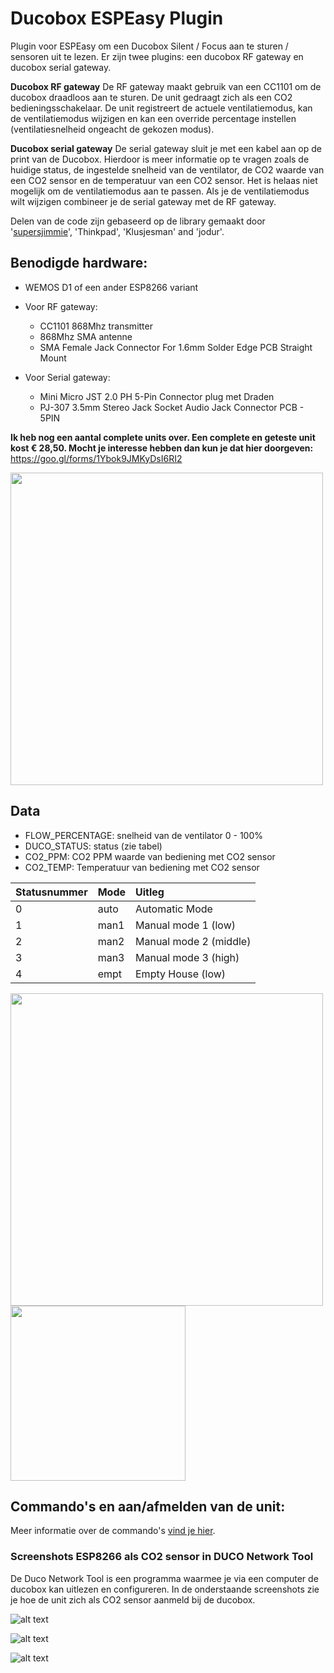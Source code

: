 # Ducobox ESPEasy Plugin
Plugin voor ESPEasy om een Ducobox Silent / Focus aan te sturen / sensoren uit te lezen. 
Er zijn twee plugins: een ducobox RF gateway en ducobox serial gateway.

**Ducobox RF gateway**
De RF gateway maakt gebruik van een CC1101 om de ducobox draadloos aan te sturen. De unit gedraagt zich als een CO2 bedieningsschakelaar. De unit registreert de actuele ventilatiemodus, kan de ventilatiemodus wijzigen en kan een override percentage instellen (ventilatiesnelheid ongeacht de gekozen modus).

**Ducobox serial gateway**
De serial gateway sluit je met een kabel aan op de print van de Ducobox. Hierdoor is meer informatie op te vragen zoals de huidige status, de ingestelde snelheid van de ventilator, de CO2 waarde van een CO2 sensor en de temperatuur van een CO2 sensor. Het is helaas niet mogelijk om de ventilatiemodus aan te passen. Als je de ventilatiemodus wilt wijzigen combineer je de serial gateway met de RF gateway.

Delen van de code zijn gebaseerd op de library gemaakt door '[supersjimmie](https://github.com/supersjimmie/IthoEcoFanRFT/tree/master/Master/Itho )', 'Thinkpad', 'Klusjesman' and 'jodur'. 

## Benodigde hardware:
- WEMOS D1 of een ander ESP8266 variant

- Voor RF gateway: 
   * CC1101 868Mhz transmitter
   * 868Mhz SMA antenne
   * SMA Female Jack Connector For 1.6mm Solder Edge PCB Straight Mount 

- Voor Serial gateway: 
   * Mini Micro JST 2.0 PH 5-Pin Connector plug met Draden
   * PJ-307 3.5mm Stereo Jack Socket Audio Jack Connector PCB - 5PIN 

**Ik heb nog een aantal complete units over. Een complete en geteste unit kost € 28,50. Mocht je interesse hebben dan kun je dat hier doorgeven:** https://goo.gl/forms/1Ybok9JMKyDsI6RI2 

<img src="https://github.com/arnemauer/Ducobox-ESPEasy-Plugin/raw/master/Screenshots%20Duco%20Network%20Tool/HARDWARE.jpg" width="500">  

 
 ## Data

* FLOW_PERCENTAGE: snelheid van de ventilator 0 - 100%
* DUCO_STATUS: status (zie tabel)
* CO2_PPM: CO2 PPM waarde van bediening met CO2 sensor
* CO2_TEMP: Temperatuur van bediening met CO2 sensor

|Statusnummer  |Mode|Uitleg                          |
|:-------------|:-------|:---------------------------|
|0             |auto    |Automatic Mode              |
|1             |man1    |Manual mode 1 (low)         |
|2             |man2    |Manual mode 2 (middle)      |
|3             |man3    |Manual mode 3 (high)        |  
|4             |empt    |Empty House (low)           |

<img src="https://github.com/arnemauer/Ducobox-ESPEasy-Plugin/raw/master/Screenshots%20Duco%20Network%20Tool/ESPEASY-DUCOPLUGIN-DEVICEPAGE.png" width="500">     <img src="https://github.com/arnemauer/Ducobox-ESPEasy-Plugin/raw/master/Screenshots%20Duco%20Network%20Tool/ESPEASY-DUCOPLUGIN-RFGW-TASK-SETTINGS.png" width="280">

    
## Commando's en aan/afmelden van de unit:

Meer informatie over de commando's [vind je hier](https://github.com/arnemauer/Ducobox-ESPEasy-Plugin/wiki/Commando's
).


### Screenshots ESP8266 als CO2 sensor in DUCO Network Tool ###
De Duco Network Tool is een programma waarmee je via een computer de ducobox kan uitlezen en configureren. In de onderstaande screenshots zie je hoe de unit zich als CO2 sensor aanmeld bij de ducobox.

![alt text](https://github.com/arnemauer/Ducobox-ESPEasy-Plugin/raw/master/Screenshots%20Duco%20Network%20Tool/CO2sensorpage.png)


![alt text](https://github.com/arnemauer/Ducobox-ESPEasy-Plugin/raw/master/Screenshots%20Duco%20Network%20Tool/devicetable.png)


![alt text](https://github.com/arnemauer/Ducobox-ESPEasy-Plugin/raw/master/Screenshots%20Duco%20Network%20Tool/network.png)
